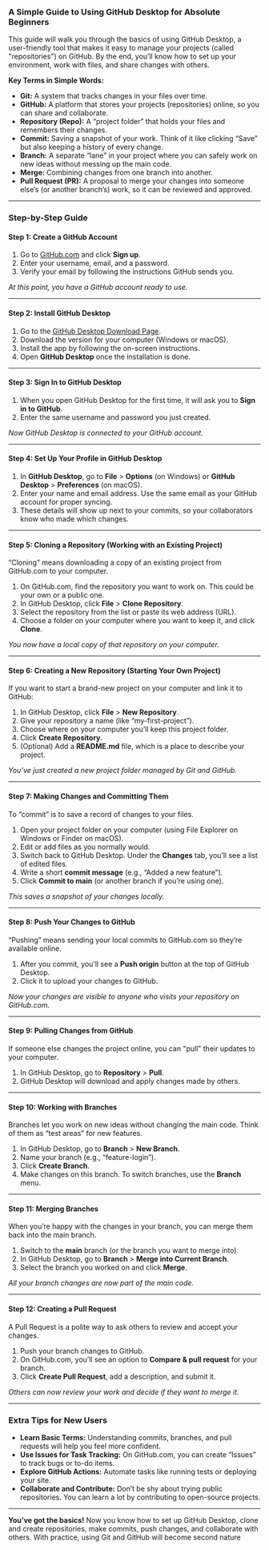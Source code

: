 ### **A Simple Guide to Using GitHub Desktop for Absolute Beginners**

This guide will walk you through the basics of using GitHub Desktop, a user-friendly tool that makes it easy to manage your projects (called "repositories") on GitHub. By the end, you’ll know how to set up your environment, work with files, and share changes with others.

**Key Terms in Simple Words:**

- **Git:** A system that tracks changes in your files over time.  
- **GitHub:** A platform that stores your projects (repositories) online, so you can share and collaborate.  
- **Repository (Repo):** A “project folder” that holds your files and remembers their changes.  
- **Commit:** Saving a snapshot of your work. Think of it like clicking “Save” but also keeping a history of every change.  
- **Branch:** A separate “lane” in your project where you can safely work on new ideas without messing up the main code.  
- **Merge:** Combining changes from one branch into another.  
- **Pull Request (PR):** A proposal to merge your changes into someone else’s (or another branch’s) work, so it can be reviewed and approved.

---

### **Step-by-Step Guide**

#### **Step 1: Create a GitHub Account**
1. Go to [GitHub.com](https://github.com/) and click **Sign up**.
2. Enter your username, email, and a password.
3. Verify your email by following the instructions GitHub sends you.

*At this point, you have a GitHub account ready to use.*

---

#### **Step 2: Install GitHub Desktop**
1. Go to the [GitHub Desktop Download Page](https://desktop.github.com/).
2. Download the version for your computer (Windows or macOS).
3. Install the app by following the on-screen instructions.
4. Open **GitHub Desktop** once the installation is done.

---

#### **Step 3: Sign In to GitHub Desktop**
1. When you open GitHub Desktop for the first time, it will ask you to **Sign in to GitHub**.
2. Enter the same username and password you just created.
   
*Now GitHub Desktop is connected to your GitHub account.*

---

#### **Step 4: Set Up Your Profile in GitHub Desktop**
1. In **GitHub Desktop**, go to **File** > **Options** (on Windows) or **GitHub Desktop** > **Preferences** (on macOS).
2. Enter your name and email address. Use the same email as your GitHub account for proper syncing.
3. These details will show up next to your commits, so your collaborators know who made which changes.

---

#### **Step 5: Cloning a Repository (Working with an Existing Project)**
“Cloning” means downloading a copy of an existing project from GitHub.com to your computer.

1. On GitHub.com, find the repository you want to work on. This could be your own or a public one.
2. In GitHub Desktop, click **File** > **Clone Repository**.
3. Select the repository from the list or paste its web address (URL).
4. Choose a folder on your computer where you want to keep it, and click **Clone**.

*You now have a local copy of that repository on your computer.*

---

#### **Step 6: Creating a New Repository (Starting Your Own Project)**
If you want to start a brand-new project on your computer and link it to GitHub:

1. In GitHub Desktop, click **File** > **New Repository**.
2. Give your repository a name (like “my-first-project”).
3. Choose where on your computer you’ll keep this project folder.
4. Click **Create Repository**.
5. (Optional) Add a **README.md** file, which is a place to describe your project.

*You’ve just created a new project folder managed by Git and GitHub.*

---

#### **Step 7: Making Changes and Committing Them**
To “commit” is to save a record of changes to your files.

1. Open your project folder on your computer (using File Explorer on Windows or Finder on macOS).
2. Edit or add files as you normally would.
3. Switch back to GitHub Desktop. Under the **Changes** tab, you’ll see a list of edited files.
4. Write a short **commit message** (e.g., “Added a new feature”).
5. Click **Commit to main** (or another branch if you’re using one).

*This saves a snapshot of your changes locally.*

---

#### **Step 8: Push Your Changes to GitHub**
“Pushing” means sending your local commits to GitHub.com so they’re available online.

1. After you commit, you’ll see a **Push origin** button at the top of GitHub Desktop.
2. Click it to upload your changes to GitHub.

*Now your changes are visible to anyone who visits your repository on GitHub.com.*

---

#### **Step 9: Pulling Changes from GitHub**
If someone else changes the project online, you can "pull" their updates to your computer.

1. In GitHub Desktop, go to **Repository** > **Pull**.
2. GitHub Desktop will download and apply changes made by others.

---

#### **Step 10: Working with Branches**
Branches let you work on new ideas without changing the main code. Think of them as “test areas” for new features.

1. In GitHub Desktop, go to **Branch** > **New Branch**.
2. Name your branch (e.g., “feature-login”).
3. Click **Create Branch**.
4. Make changes on this branch. To switch branches, use the **Branch** menu.

---

#### **Step 11: Merging Branches**
When you’re happy with the changes in your branch, you can merge them back into the main branch.

1. Switch to the **main** branch (or the branch you want to merge into).
2. In GitHub Desktop, go to **Branch** > **Merge into Current Branch**.
3. Select the branch you worked on and click **Merge**.

*All your branch changes are now part of the main code.*

---

#### **Step 12: Creating a Pull Request**
A Pull Request is a polite way to ask others to review and accept your changes.

1. Push your branch changes to GitHub.
2. On GitHub.com, you’ll see an option to **Compare & pull request** for your branch.
3. Click **Create Pull Request**, add a description, and submit it.

*Others can now review your work and decide if they want to merge it.*

---

### **Extra Tips for New Users**

- **Learn Basic Terms:** Understanding commits, branches, and pull requests will help you feel more confident.
- **Use Issues for Task Tracking:** On GitHub.com, you can create “Issues” to track bugs or to-do items.
- **Explore GitHub Actions:** Automate tasks like running tests or deploying your site.
- **Collaborate and Contribute:** Don’t be shy about trying public repositories. You can learn a lot by contributing to open-source projects.

---

**You’ve got the basics!** Now you know how to set up GitHub Desktop, clone and create repositories, make commits, push changes, and collaborate with others. With practice, using Git and GitHub will become second nature
